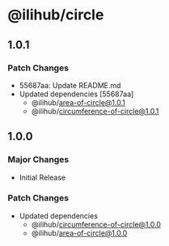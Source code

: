 # @ilihub/circle

## 1.0.1

### Patch Changes

- 55687aa: Update README.md
- Updated dependencies [55687aa]
  - @ilihub/area-of-circle@1.0.1
  - @ilihub/circumference-of-circle@1.0.1

## 1.0.0

### Major Changes

- Initial Release

### Patch Changes

- Updated dependencies
  - @ilihub/circumference-of-circle@1.0.0
  - @ilihub/area-of-circle@1.0.0
